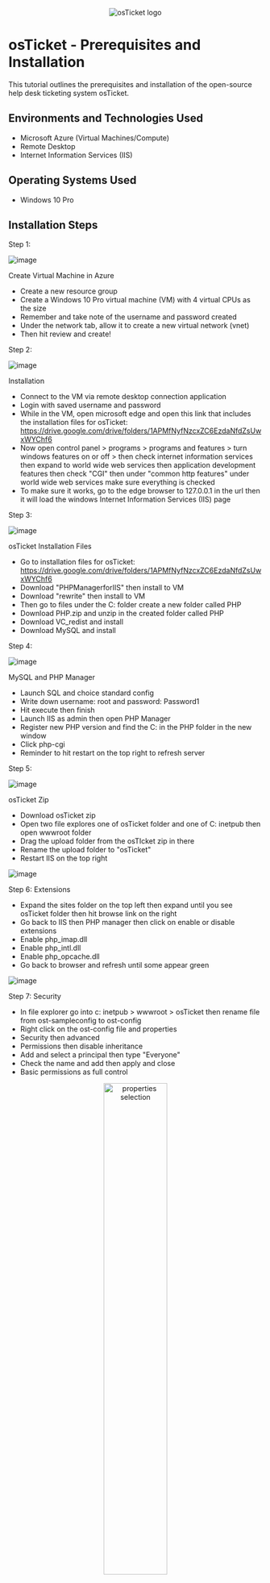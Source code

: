 <p align="center">
<img src="https://i.imgur.com/Clzj7Xs.png" alt="osTicket logo"/>
</p>

<h1>osTicket - Prerequisites and Installation</h1>
This tutorial outlines the prerequisites and installation of the open-source help desk ticketing system osTicket.<br />


<h2>Environments and Technologies Used</h2>

- Microsoft Azure (Virtual Machines/Compute)
- Remote Desktop
- Internet Information Services (IIS)

<h2>Operating Systems Used </h2>

- Windows 10 Pro

<h2>Installation Steps</h2>

Step 1:


![image](https://i.imgur.com/wAPhqS1.jpg)


Create Virtual Machine in Azure
- Create a new resource group 
- Create a Windows 10 Pro virtual machine (VM) with 4 virtual CPUs as the size
- Remember and take note of the username and password created
- Under the network tab, allow it to create a new virtual network (vnet)
- Then hit review and create!

Step 2:


![image](https://i.imgur.com/czGO2h6.jpg)


Installation
- Connect to the VM via remote desktop connection application
- Login with saved username and password
- While in the VM, open microsoft edge and open this link that includes the installation files for osTicket: https://drive.google.com/drive/folders/1APMfNyfNzcxZC6EzdaNfdZsUwxWYChf6
- Now open control panel > programs > programs and features > turn windows features on or off > then check internet information services then expand to world wide web services then application development features then check "CGI" then under "common http features" under world wide web services make sure everything is checked
- To make sure it works, go to the edge browser to 127.0.0.1 in the url then it will load the windows Internet Information Services (IIS) page

Step 3:


![image](https://i.imgur.com/LhCoLYc.jpg)


osTicket Installation Files
- Go to installation files for osTicket: https://drive.google.com/drive/folders/1APMfNyfNzcxZC6EzdaNfdZsUwxWYChf6
- Download "PHPManagerforIIS" then install to VM
- Download "rewrite" then install to VM
- Then go to files under the C: folder create a new folder called PHP
- Download PHP.zip and unzip in the created folder called PHP
- Download VC_redist and install
- Download MySQL and install


Step 4:


![image](https://i.imgur.com/CAmCq5p.jpg)


MySQL and PHP Manager
- Launch SQL and choice standard config
- Write down username: root and password: Password1
- Hit execute then finish
- Launch IIS as admin then open PHP Manager
- Register new PHP version and find the C: in the PHP folder in the new window
- Click php-cgi
- Reminder to hit restart on the top right to refresh server


Step 5:


![image](https://i.imgur.com/Z5HEmCr.jpg)


osTicket Zip
- Download osTicket zip
- Open two file explores one of osTicket folder and one of C: inetpub then open wwwroot folder
- Drag the upload folder from the osTIcket zip in there
- Rename the upload folder to "osTicket"
- Restart IIS on the top right


![image](https://i.imgur.com/nlhq9sl.jpg)


Step 6: 
Extensions
- Expand the sites folder on the top left then expand until you see osTicket folder then hit browse link on the right
- Go back to IIS then PHP manager then click on enable or disable extensions
- Enable php_imap.dll
- Enable php_intl.dll
- Enable php_opcache.dll
- Go back to browser and refresh until some appear green


![image](https://i.imgur.com/J25UzmW.jpg)


Step 7:
Security
- In file explorer go into c: inetpub > wwwroot > osTicket then rename file from ost-sampleconfig to ost-config
- Right click on the ost-config file and properties
- Security then advanced
- Permissions then disable inheritance
- Add and select a principal then type "Everyone"
- Check the name and add then apply and close
- Basic permissions as full control

 <p align="center">
 <img src="https://i.imgur.com/Ds8JUvt.png" height="50%" width="50%" alt="properties selection"/>
 </p>
 <p align="center">
 <img src="https://i.imgur.com/rKhcHkW.png" height="50%" width="50%" alt="change permissions"/>
</p>
<br/>
<p align="center">
<img src="https://i.imgur.com/IxpkEaE.png" height="50%" width="50%" alt="disable inheritance"/>
 </p>
<p align="center">
<img src="https://i.imgur.com/xajjPGK.png" height="50%" width="50%" alt="remove all inherited"/>
 </p>
 
Then add new permissions for everyone and give Full Control.

<p align="center">
 <img src="https://i.imgur.com/Q9XQLXm.png" height="50%" width="50%" alt="add permssions for everyone"/>
 </p>
 
 After returning to the browser windows with osTicket installer and press '`Continue`', you will now see the below form to complete before continuing.  
 
 <p align="center">
 <img src="https://i.imgur.com/fjKAgGk.png" height="50%" width="50%" alt="osticket form"/>
</p>


Step 8:Download and install HeidiSQL from <a href="https://drive.google.com/drive/folders/1APMfNyfNzcxZC6EzdaNfdZsUwxWYChf6">Google Drive</a> using the provided defaults that are available in the install wizard.
 <hr>
<p align="center">
 <img src="https://i.imgur.com/oImw5w0.png" height="50%" width="50%" alt="completion of heidisql install"/>

Next we will do the following in HeidiSql:
<ol>
 <li>Create a new session, username:root/password:Password1</li>
 <li>Connect to the session</li>
<li>Create a database called “osTicket”</li>
 </ol>
 <p align="center">
 <img src="https://i.imgur.com/D2QfMEb.png"  height="50%" width="50%" alt="create HeidiSql session"/> 
 </p>
 <p align="center">
 <img src="https://i.imgur.com/3bMHP2K.png" height="50%" width="50%" alt="create database HeidiSql"/> 
 </p>
 
 Created database for "osTicket":
 
 <p align="center">
 <img src="https://i.imgur.com/mLg4tOl.png" height="50%" width="50%" alt="create data base osTicket"/> 
</p>
<p> After the database is created, we can now enter those details into osTicket Installer 
<li>MySQL Username: root</li>
 <li>MySQL Password: Password1</li>
<li>Click <b><i>“Install Now!”</i></b></li>
</p>
<p> Congratulations, hopefully it is installed with no errors!
</p>
<p align="center">
 <img src="https://i.imgur.com/V3GSvvT.png" height="50%" width="50%" alt="congratulations of completion for osTicket"/>
</p>

Results below are from of choosing for "`Your Staff Control Panel`" or "`Your osTicket URL:`"
 
 <p align="center"><img src="https://i.imgur.com/LhTgI92.png" height="50%" width="50%" alt="available links to choose help desk or admin"/>
 </p>
 <p align="center">
 <img src="https://i.imgur.com/jNkPZNC.jpg" height="65%" width="65%" alt="Admin login for osTicket"/>
</p>

"`Your osTicket URL`" will direct us to the "`End User`" Portal where Users can submit tickets for assistance from the help desk.

 <p align="center">
  <img src="https://i.imgur.com/ErvbCg6.png" height="65%" width="65%" alt="End user login page to open/check ticket status"/>
  </p>
  <p> - <i>Clean up</i>
    <ol>
    <li> Delete: C:\inetpub\wwwroot\osTicket\setup</li>
    <li> Set Permissions to “Read” only: C:\inetpub\wwwroot\osTicket\include\ost-config.php</li> 
    <li><i>Login to the osTicket Admin Panel</i> ([http://localhost/osTicket/scp/login.php](http://localhost/osTicket/scp/login.php))
  </p>
  <p align="center">
 <img src="https://i.imgur.com/XGHz3lx.png" height="65%" width="65%" alt="delete setup folder"/>
 </p>
 
Set Permission to "`Read`" only can be acheived by choosing to right-click on '`ost-config.php`' --> select `properties` --> select the '`Security`' tab near the top --> then click the '`Advanced`' button (not pictured below) --> once `advanced settings` is selected, you can now select the '`Everyone`' principle and now we can select to choose '`Read`' only as the preferred permission(s)

 <p align="center">
 <img src="https://i.imgur.com/AXCIeQN.png"  height="65%" width="65%" alt="read-only permissions"/>
 </p>
 <p align="center">
 <img src="https://i.imgur.com/R11rIMd.png"  height="65%" width="65%" alt="read-only allow is shown for osticketcong file"/>
 </p>
 <br/>
 
- Finally for admins access http://localhost/osTicket/scp/login.php and click sign in
- End Users osTicket URL: http://localhost/osTicket/
